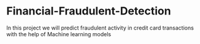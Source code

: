 # Financial-Fraudulent-Detection
In this project we will predict fraudulent activity in credit card transactions with the help of Machine learning models

